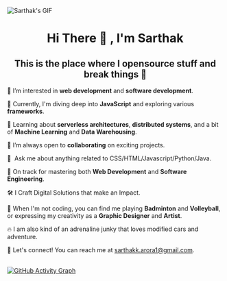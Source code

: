![Sarthak's GIF](https://camo.githubusercontent.com/aeccd107dc976c2b03742434d919359a948926e3b39c0c589df8ed66b69e915a/68747470733a2f2f7777772e63617265657267756964652e636f6d2f6361726565722f77702d636f6e74656e742f75706c6f6164732f323032302f30322f63732d616e2e676966)


<center>

# **Hi There 👋 ,  I'm Sarthak**

## This is the place where I opensource stuff and break things :rofl:

</center>


👀 I’m interested in **web development** and **software development**.

🌱 Currently, I'm diving deep into **JavaScript** and exploring various **frameworks**.

🧐 Learning about **serverless architectures**, **distributed systems**, and a bit of **Machine Learning** and **Data Warehousing**.

💞️ I’m always open to **collaborating** on exciting projects.

💬 &nbsp;Ask me about anything related to CSS/HTML/Javascript/Python/Java.

🌱 On track for mastering both **Web Development** and **Software Engineering**.

🛠 I Craft Digital Solutions that make an Impact.

🎨 When I'm not coding, you can find me playing **Badminton** and **Volleyball**, or expressing my creativity as a **Graphic Designer** and **Artist**.

🔥 I am also kind of an adrenaline junky that loves modified cars and adventure. 

📧 Let's connect! You can reach me at sarthakk.arora1@gmail.com.
&nbsp;
&nbsp;<br>
&nbsp;
&nbsp;

<!-- 
# Programming Languages

<img alt="Programming Languages" src="https://skills.thijs.gg/icons?i=c,cpp,py,java,js,html,css,react,next,mysql,tailwind">

# Tools

![Tools](https://skills.thijs.gg/icons?i=git,github,gitlab,androidstudio,linux,arduino,autocad,bootstrap,photoshop,visualstudio,vscode,wordpress,figma,replit,aws,azure,gcp,anaconda,windows,apple,gmail,linkedin,redis,stackoverflow,sklearn)
-->




[![GitHub Activity Graph](https://github-readme-activity-graph.vercel.app/graph?username=sarthakkarora&bg_color=ffcfe9&color=9e4c98&line=9e4c98&point=403d3d&area=true&hide_border=true)](https://github.com/ashutosh00710/github-readme-activity-graph)

